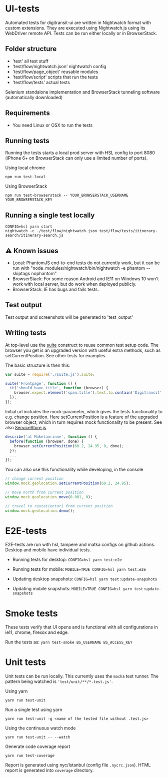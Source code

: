 # UI-tests

Automated tests for digitransit-ui are written in Nightwatch format with custom extensions. They are executed using Nightwatch.js using its WebDriver remote API. Tests can be run either locally or in BrowserStack.

## Folder structure
- 'test' all test stuff
- 'test/flow/nightwatch.json' nightwatch config
- 'test/flow/page_object' reusable modules
- 'test/flow/script' scripts that run the tests
- 'test/flow/tests' actual tests

Selenium standalone implementation and BrowserStack tunneling software (automatically downloaded)

## Requirements
- You need Linux or OSX to run the tests

## Running tests

Running the tests starts a local prod server with HSL config to port 8080 (iPhone 6+ on BrowserStack can only use a limited number of ports).

Using local chrome
```
npm run test-local
```

Using BrowserStack
```
npm run test-browserstack -- YOUR_BROWSERSTACK_USERNAME YOUR_BROWSERSTACK_KEY
```

## Running a single test locally
```
CONFIG=hsl yarn start
nightwatch -c ./test/flow/nightwatch.json test/flow/tests/itinerary-search/itinerary-search.js
```


## :warning: Known issues
- Local: PhantomJS end-to-end tests do not currently work, but it can be run with "node_modules/nightwatch/bin/nightwatch -e phantom --skiptags nophantom"
- BrowserStack: For some reason Android and IE11 on Windows 10 won't work with local server, but do work when deployed publicly.
- BrowserStack: IE has bugs and fails tests.

## Test output
Test output and screenshots will be generated to 'test_output'

## Writing tests

At top-level use the [suite](../test/api/suite.js) construct to reuse common test setup code. The browser you get is an upgraded version with useful extra methods,
such as setCurrentPosition. See other tests for examples.

The basic structure is then this:
```js
var suite = require('./suite.js').suite;

suite('Frontpage', function () {
  it('should have title', function (browser) {
    browser.expect.element('span.title').text.to.contain('Digitransit');
  });
});
```

Initial url includes the mock-parameter, which gives the tests functionality to e.g. change position. Here setCurrentPosition is a feature of the upgraded browser object, which in turn requires mock functionality to be present. See also [ServiceStore.js](../app/store/ServiceStore.js).

```js
describe('at Mäkelänrinne', function () {
  before(function (browser, done) {
    browser.setCurrentPosition(60.2, 24.95, 0, done);
  });
  ...
});
```

You can also use this functionality while developing, in the console
```js
// change current position
window.mock.geolocation.setCurrentPosition(60.2, 24.95);

// move north from current position
window.mock.geolocation.move(0.001, 0);

// travel to rautatientori from current position
window.mock.geolocation.demo();
```

# E2E-tests

E2E-tests are run with hsl, tampere and matka configs on github actions. Desktop and mobile have individual tests. 
- Running tests for desktop: `CONFIG=hsl yarn test:e2e`
- Running tests for mobile: `MOBILE=TRUE CONFIG=hsl yarn test:e2e`

- Updating desktop snapshots: `CONFIG=hsl yarn test:update-snapshots`
- Updating mobile snapshots: `MOBILE=TRUE CONFIG=hsl yarn test:update-snapshots`


# Smoke tests

These tests verify that UI opens and is functional with all configurations in ie11, chrome, firexox and edge.

Run the tests as: `yarn test-smoke BS_USERNAME BS_ACCESS_KEY`


# Unit tests

Unit tests can be run locally. This currently uses the ```mocha``` test runner. The pattern being watched is ```'test/unit/**/*.test.js'```.

Using yarn
```
yarn run test-unit
```

Run a single test using yarn
```
yarn run test-unit -g <name of the tested file without .test.js>
```

Using the continuous watch mode
```
yarn run test-unit -- --watch
```

Generate code coverage report
```
yarn run test-coverage
```
Report is generated using nyc/Istanbul (config file `.nycrc.json`). HTML report is generated into `coverage` directory.
